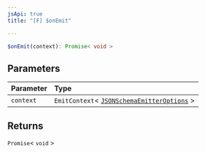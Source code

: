 ```yaml
---
jsApi: true
title: "[F] $onEmit"

---
```

```ts
$onEmit(context): Promise< void >
```

## Parameters

| Parameter | Type |
| :------ | :------ |
| `context` | `EmitContext`< [`JSONSchemaEmitterOptions`](Interface.JSONSchemaEmitterOptions.md) \> |

## Returns

`Promise`< `void` \>
